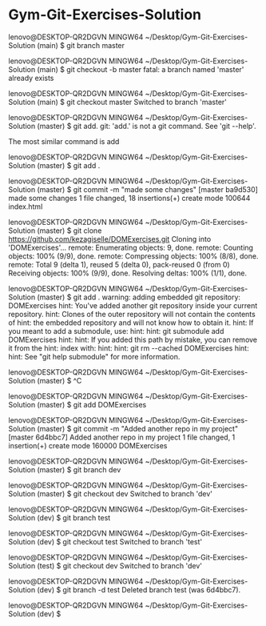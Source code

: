 # Gym-Git-Exercises-Solution
lenovo@DESKTOP-QR2DGVN MINGW64 ~/Desktop/Gym-Git-Exercises-Solution (main)
$ git branch master

lenovo@DESKTOP-QR2DGVN MINGW64 ~/Desktop/Gym-Git-Exercises-Solution (main)
$ git checkout -b master
fatal: a branch named 'master' already exists

lenovo@DESKTOP-QR2DGVN MINGW64 ~/Desktop/Gym-Git-Exercises-Solution (main)
$ git checkout master
Switched to branch 'master'

lenovo@DESKTOP-QR2DGVN MINGW64 ~/Desktop/Gym-Git-Exercises-Solution (master)
$ git add.
git: 'add.' is not a git command. See 'git --help'.

The most similar command is
        add

lenovo@DESKTOP-QR2DGVN MINGW64 ~/Desktop/Gym-Git-Exercises-Solution (master)
$ git add .

lenovo@DESKTOP-QR2DGVN MINGW64 ~/Desktop/Gym-Git-Exercises-Solution (master)
$ git commit -m "made some changes"
[master ba9d530] made some changes
 1 file changed, 18 insertions(+)
 create mode 100644 index.html

lenovo@DESKTOP-QR2DGVN MINGW64 ~/Desktop/Gym-Git-Exercises-Solution (master)
$ git clone https://github.com/kezagiselle/DOMExercises.git
Cloning into 'DOMExercises'...
remote: Enumerating objects: 9, done.
remote: Counting objects: 100% (9/9), done.
remote: Compressing objects: 100% (8/8), done.
remote: Total 9 (delta 1), reused 5 (delta 0), pack-reused 0 (from 0)
Receiving objects: 100% (9/9), done.
Resolving deltas: 100% (1/1), done.

lenovo@DESKTOP-QR2DGVN MINGW64 ~/Desktop/Gym-Git-Exercises-Solution (master)
$ git add .
warning: adding embedded git repository: DOMExercises
hint: You've added another git repository inside your current repository.
hint: Clones of the outer repository will not contain the contents of
hint: the embedded repository and will not know how to obtain it. 
hint: If you meant to add a submodule, use:
hint: 
hint:   git submodule add <url> DOMExercises
hint: 
hint: If you added this path by mistake, you can remove it from the
hint: index with:
hint: 
hint:   git rm --cached DOMExercises
hint: 
hint: See "git help submodule" for more information.

lenovo@DESKTOP-QR2DGVN MINGW64 ~/Desktop/Gym-Git-Exercises-Solution (master)
$ ^C

lenovo@DESKTOP-QR2DGVN MINGW64 ~/Desktop/Gym-Git-Exercises-Solution (master)
$ git add DOMExercises

lenovo@DESKTOP-QR2DGVN MINGW64 ~/Desktop/Gym-Git-Exercises-Solution (master)
$ git commit -m "Added another repo in my project"
[master 6d4bbc7] Added another repo in my project
 1 file changed, 1 insertion(+)
 create mode 160000 DOMExercises

lenovo@DESKTOP-QR2DGVN MINGW64 ~/Desktop/Gym-Git-Exercises-Solution (master)
$ git branch dev

lenovo@DESKTOP-QR2DGVN MINGW64 ~/Desktop/Gym-Git-Exercises-Solution (master)
$ git checkout dev
Switched to branch 'dev'

lenovo@DESKTOP-QR2DGVN MINGW64 ~/Desktop/Gym-Git-Exercises-Solution (dev)
$ git branch test

lenovo@DESKTOP-QR2DGVN MINGW64 ~/Desktop/Gym-Git-Exercises-Solution (dev)
$ git checkout test
Switched to branch 'test'

lenovo@DESKTOP-QR2DGVN MINGW64 ~/Desktop/Gym-Git-Exercises-Solution (test)
$ git checkout dev
Switched to branch 'dev'

lenovo@DESKTOP-QR2DGVN MINGW64 ~/Desktop/Gym-Git-Exercises-Solution (dev)
$ git branch -d test
Deleted branch test (was 6d4bbc7).

lenovo@DESKTOP-QR2DGVN MINGW64 ~/Desktop/Gym-Git-Exercises-Solution (dev)
$